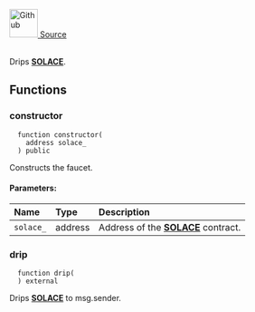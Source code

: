 <a href="https://github.com/solace-fi/solace-core/blob/main/contracts/Faucet.sol"><img src="/img/github.svg" alt="Github" width="50px"/> Source</a><br/><br/>

Drips [**SOLACE**](./SOLACE).


## Functions
### constructor
```solidity
  function constructor(
    address solace_
  ) public
```
Constructs the faucet.


#### Parameters:
| Name | Type | Description                                                          |
| :--- | :--- | :------------------------------------------------------------------- |
|`solace_` | address | Address of the [**SOLACE**](./SOLACE) contract.

### drip
```solidity
  function drip(
  ) external
```
Drips [**SOLACE**](./SOLACE) to msg.sender.



